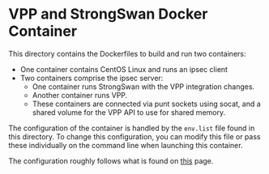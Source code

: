 VPP and StrongSwan Docker Container
===================================

This directory contains the Dockerfiles to build and run two containers:
* One container contains CentOS Linux and runs an ipsec client
* Two containers comprise the ipsec server:
  * One container runs StrongSwan with the VPP integration changes.
  * Another container runs VPP.
  * These containers are connected via punt sockets using socat, and a
    shared volume for the VPP API to use for shared memory.

The configuration of the container is handled by the `env.list` file found
in this directory. To change this configuration, you can modify this file or
pass these individually on the command line when launching this container.

The configuration roughly follows what is found on
[this](https://software.intel.com/en-us/articles/get-started-with-ipsec-acceleration-in-the-fdio-vpp-project)
page.
